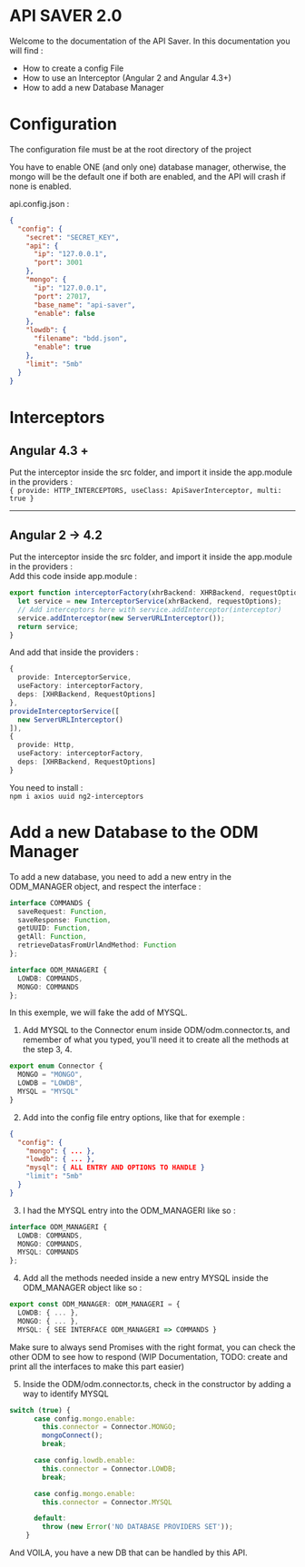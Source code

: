 # API SAVER 2.0

Welcome to the documentation of the API Saver.
In this documentation you will find :

 - How to create a config File
 - How to use an Interceptor (Angular 2 and Angular 4.3+)
 - How to add a new Database Manager

# Configuration

The configuration file must be at the root directory of the project

You have to enable ONE (and only one) database manager, otherwise, the mongo will be the default one if both are enabled, and the API will crash if none is enabled.

api.config.json :
```json 
{
  "config": {
    "secret": "SECRET_KEY",
    "api": {
      "ip": "127.0.0.1",
      "port": 3001
    },
    "mongo": {
      "ip": "127.0.0.1",
      "port": 27017,
      "base_name": "api-saver",
      "enable": false
    },
    "lowdb": {
      "filename": "bdd.json",
      "enable": true
    },
    "limit": "5mb"
  }
}
```

# Interceptors

## Angular 4.3 +

Put the interceptor inside the src folder, and import it inside the app.module in the providers :  
`{ provide: HTTP_INTERCEPTORS, useClass: ApiSaverInterceptor, multi: true }`

---

## Angular 2 -> 4.2
Put the interceptor inside the src folder, and import it inside the app.module in the providers :  
Add this code inside app.module :  

```typescript 
export function interceptorFactory(xhrBackend: XHRBackend, requestOptions: RequestOptions) {
  let service = new InterceptorService(xhrBackend, requestOptions);
  // Add interceptors here with service.addInterceptor(interceptor)
  service.addInterceptor(new ServerURLInterceptor());
  return service;
}
```

And add that inside the providers :  
```typescript
{
  provide: InterceptorService,
  useFactory: interceptorFactory,
  deps: [XHRBackend, RequestOptions]
},
provideInterceptorService([
  new ServerURLInterceptor()
]),
{
  provide: Http,
  useFactory: interceptorFactory,
  deps: [XHRBackend, RequestOptions]
}
```
  
You need to install :  
`npm i axios uuid ng2-interceptors`

# Add a new Database to the ODM Manager

To add a new database, you need to add a new entry in the ODM_MANAGER object, and respect the interface :

```typescript
interface COMMANDS {
  saveRequest: Function,
  saveResponse: Function,
  getUUID: Function,
  getAll: Function,
  retrieveDatasFromUrlAndMethod: Function
};

interface ODM_MANAGERI {
  LOWDB: COMMANDS,
  MONGO: COMMANDS
};
```

In this exemple, we will fake the add of MYSQL.

1. Add MYSQL to the Connector enum inside ODM/odm.connector.ts, and remember of what you typed, you'll need it to create all the methods at the step 3, 4.
```typescript
export enum Connector {
  MONGO = "MONGO",
  LOWDB = "LOWDB",
  MYSQL = "MYSQL"
}
```

2. Add into the config file entry options, like that for exemple :
```json 
{
  "config": {
    "mongo": { ... },
    "lowdb": { ... },
    "mysql": { ALL ENTRY AND OPTIONS TO HANDLE }
    "limit": "5mb"
  }
}
```

3. I had the MYSQL entry into the ODM_MANAGERI like so :
```typescript
interface ODM_MANAGERI {
  LOWDB: COMMANDS,
  MONGO: COMMANDS,
  MYSQL: COMMANDS
};
```

4. Add all the methods needed inside a new entry MYSQL inside the ODM_MANAGER object like so :
```typescript
export const ODM_MANAGER: ODM_MANAGERI = {
  LOWDB: { ... },
  MONGO: { ... },
  MYSQL: { SEE INTERFACE ODM_MANAGERI => COMMANDS }
```

Make sure to always send Promises with the right format, you can check the other ODM to see how to respond (WIP Documentation, TODO: create and print all the interfaces to make this part easier)

5. Inside the ODM/odm.connector.ts, check in the constructor by adding a way to identify MYSQL
```typescript
switch (true) {
      case config.mongo.enable:
        this.connector = Connector.MONGO;
        mongoConnect();
        break;

      case config.lowdb.enable:
        this.connector = Connector.LOWDB;
        break;

      case config.mongo.enable:
        this.connector = Connector.MYSQL

      default:
        throw (new Error('NO DATABASE PROVIDERS SET'));
    }
```

And VOILA, you have a new DB that can be handled by this API.